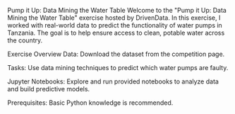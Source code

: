 Pump it Up: Data Mining the Water Table
Welcome to the "Pump it Up: Data Mining the Water Table" exercise hosted by DrivenData. In this exercise, I worked with real-world data to predict the functionality of water pumps in Tanzania. The goal is to help ensure access to clean, potable water across the country.

Exercise Overview
Data: Download the dataset from the competition page.

Tasks: Use data mining techniques to predict which water pumps are faulty.

Jupyter Notebooks: Explore and run provided notebooks to analyze data and build predictive models.

Prerequisites: Basic Python knowledge is recommended.
